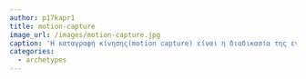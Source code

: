 ```yaml
---
author: p17kapr1
title: motion-capture
image_url: /images/motion-capture.jpg
caption: 'Η καταγραφή κίνησης(motion capture) είναι η διαδικασία της εγγραφής της κίνησης ενός ανικειμένου ή ανθρώπου στον υπολογιστή. Ξεκίνησε στον τομέα της βιομηχανικής έρευνας την δεκαετία του 1970 και επεκτάθηκε στην εκπαίδευση, τον αθλητισμό, την ψυχαγωγία, την ιατρική, τον στρατό και την ρομποτική.'
categories:
  - archetypes
---
```

